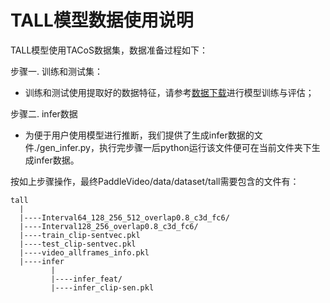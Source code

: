 # TALL模型数据使用说明

TALL模型使用TACoS数据集，数据准备过程如下：

步骤一. 训练和测试集：

- 训练和测试使用提取好的数据特征，请参考[数据下载](https://github.com/jiyanggao/TALL)进行模型训练与评估；

步骤二. infer数据

- 为便于用户使用模型进行推断，我们提供了生成infer数据的文件./gen\_infer.py，执行完步骤一后python运行该文件便可在当前文件夹下生成infer数据。

按如上步骤操作，最终PaddleVideo/data/dataset/tall需要包含的文件有：

```
tall
  |
  |----Interval64_128_256_512_overlap0.8_c3d_fc6/
  |----Interval128_256_overlap0.8_c3d_fc6/
  |----train_clip-sentvec.pkl
  |----test_clip-sentvec.pkl
  |----video_allframes_info.pkl
  |----infer
         |
         |----infer_feat/
         |----infer_clip-sen.pkl
```
